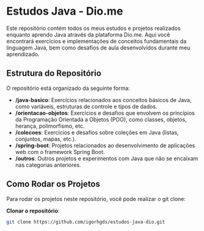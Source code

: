 # Estudos Java - Dio.me

Este repositório contém todos os meus estudos e projetos realizados enquanto aprendo Java através da plataforma Dio.me. Aqui você encontrará exercícios e implementações de conceitos fundamentais da linguagem Java, bem como desafios de aula desenvolvidos durante meu aprendizado.

## Estrutura do Repositório

O repositório está organizado da seguinte forma:

- **/java-basico**: Exercícios relacionados aos conceitos básicos de Java, como variáveis, estruturas de controle e tipos de dados.
- **/orientacao-objetos**: Exercícios e desafios que envolvem os princípios da Programação Orientada a Objetos (POO), como classes, objetos, herança, polimorfismo, etc.
- **/colecoes**: Exercícios e desafios sobre coleções em Java (listas, conjuntos, mapas, etc.).
- **/spring-boot**: Projetos relacionados ao desenvolvimento de aplicações web com o framework Spring Boot.
- **/outros**: Outros projetos e experimentos com Java que não se encaixam nas categorias anteriores.

## Como Rodar os Projetos

Para rodar os projetos neste repositório, você pode realizar o git clone:

**Clonar o repositório**:
   ```bash
   git clone https://github.com/igorhgds/estudos-java-dio.git

